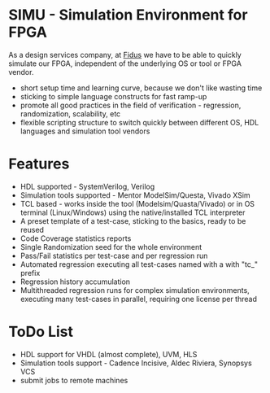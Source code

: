 # SIMU - Simulation Environment for FPGA
As a design services company, at [Fidus](http://fidus.com/) we have to be able to quickly simulate our FPGA, independent of the underlying OS or tool or FPGA vendor. 
- short setup time and learning curve, because we don't like wasting time
- sticking to simple language constructs for fast ramp-up
- promote all good practices in the field of verification - regression, randomization, scalability, etc
- flexible scripting structure to switch quickly between different OS, HDL languages and simulation tool vendors

# Features
- HDL supported - SystemVerilog, Verilog
- Simulation tools supported - Mentor ModelSim/Questa, Vivado XSim
- TCL based - works inside the tool (Modelsim/Quasta/Vivado) or in OS terminal (Linux/Windows) using the native/installed TCL interpreter 
- A preset template of a test-case, sticking to the basics, ready to be reused
- Code Coverage statistics reports
- Single Randomization seed for the whole environment
- Pass/Fail statistics per test-case and per regression run
- Automated regression executing all test-cases named with a with "tc_" prefix 
- Regression history accumulation
- Multithreaded regression runs for complex simulation environments, executing many test-cases in parallel, requiring one license per thread

# ToDo List
- HDL support for VHDL (almost complete), UVM, HLS
- Simulation tools support - Cadence Incisive, Aldec Riviera, Synopsys VCS
- submit jobs to remote machines




